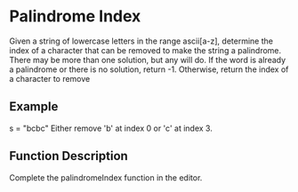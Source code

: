 # Palindrome Index
Given a string of lowercase letters in the range ascii[a-z], determine the index of a character that can be removed to make the string a palindrome. There may be more than one solution, but any will do. If the word is already a palindrome or there is no solution, return -1. Otherwise, return the index of a character to remove

## Example
s = "bcbc"
Either remove 'b' at index 0 or 'c' at index 3.

## Function Description
Complete the palindromeIndex function in the editor.
